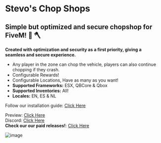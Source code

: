 # Stevo's Chop Shops
## Simple but optimized and secure chopshop for FiveM! :red_car: :axe:

**Created with optimization and security as a first priority, giving a seamless and secure experience.**

- Any player in the zone can chop the vehicle, players can also continue chopping if they crash.
- Configurable Rewards!
- Configurable Locations, Have as many as you want!
- **Supported Frameworks:** ESX, QBCore & Qbox
- **Supported Inventories:** All!
- **Locales:** EN, ES & NL

Follow our installation guide: [Click Here](https://docs.stevoscripts.com/free-scripts/stevo_chopshop)

Preview: [Click Here](https://youtu.be/nmMr3Y0QKXw?si=sY0talBtUiRlEyOd)
<br>
Discord: [Click Here](https://discord.gg/stevoscripts)
<br>
**Check our our paid releases!**: [Click Here](https://store.stevoscripts.com/)

![image](https://github.com/user-attachments/assets/49e559dd-9916-4844-b28e-5a0ab9e2f58a)
